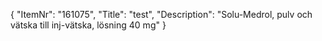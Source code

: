 {
  "ItemNr": "161075",
  "Title": "test",
  "Description": "Solu-Medrol, pulv och vätska till inj-vätska, lösning 40 mg"
}